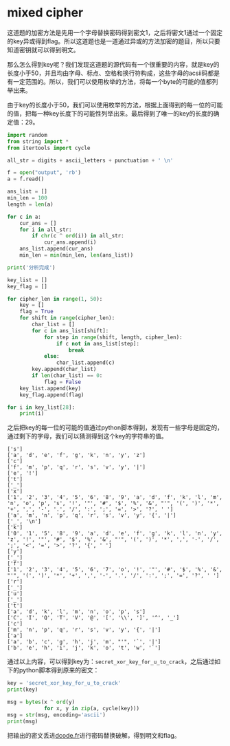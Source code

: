 # mixed cipher
这道题的加密方法是先用一个字母替换密码得到密文1，之后将密文1通过一个固定的key异或得到flag。所以这道题也是一道通过异或的方法加密的题目，所以只要知道密钥就可以得到明文。

那么怎么得到key呢？我们发现这道题的源代码有一个很重要的内容，就是key的长度小于50，并且均由字母、标点、空格和换行符构成，这些字母的acsii码都是有一定范围的。所以，我们可以使用枚举的方法，将每一个byte的可能的值都列举出来。

由于key的长度小于50，我们可以使用枚举的方法，根据上面得到的每一位的可能的值，把每一种key长度下的可能性列举出来。最后得到了唯一的key的长度的确定值：29。

``` python
import random
from string import *
from itertools import cycle

all_str = digits + ascii_letters + punctuation + ' \n'

f = open("output", 'rb')
a = f.read()

ans_list = []
min_len = 100
length = len(a)

for c in a:
    cur_ans = []
    for i in all_str:
        if chr(c ^ ord(i)) in all_str:
            cur_ans.append(i)
    ans_list.append(cur_ans)
    min_len = min(min_len, len(ans_list))

print('分析完成')

key_list = []
key_flag = []

for cipher_len in range(1, 50):
    key = []
    flag = True
    for shift in range(cipher_len):
        char_list = []
        for c in ans_list[shift]:
            for step in range(shift, length, cipher_len):
                if c not in ans_list[step]:
                    break
            else:
                char_list.append(c)
        key.append(char_list)
        if len(char_list) == 0:
            flag = False
    key_list.append(key)
    key_flag.append(flag)

for i in key_list[28]:
    print(i)
```


之后把key的每一位的可能的值通过python脚本得到，发现有一些字母是固定的，通过剩下的字母，我们可以猜测得到这个key的字符串的值。

```
['s']
['a', 'd', 'e', 'f', 'g', 'k', 'n', 'y', 'z']
['c']
['f', 'm', 'p', 'q', 'r', 's', 'v', 'y', '|']
['e', '!']
['t']
['_']
['x']
['1', '2', '3', '4', '5', '6', '8', '9', 'a', 'd', 'f', 'k', 'l', 'm', 'n', 'o', 'p', 's', '!', '"', '#', '$', '%', '&', "'", '(', ')', '*', '+', ',', '-', '.', '/', ':', ';', '=', '>', '?', ' ']
['a', 'm', 'n', 'p', 'q', 'r', 's', 'v', 'y', '{', '|']
['_', '\n']
['k']
['0', '1', '5', '8', '9', 'a', 'd', 'e', 'f', 'g', 'k', 'l', 'n', 'y', 'z', '!', '"', '#', '$', '%', '&', "'", '(', ')', '*', ',', '-', '/', ';', '<', '=', '>', '?', '{', ' ']
['y']
['_']
['f']
['1', '2', '3', '4', '5', '6', '7', 'o', '!', '"', '#', '$', '%', '&', "'", '(', ')', '*', '+', ',', '-', '.', '/', ':', ';', '=', '?', ' ']
['r']
['_']
['u']
['_']
['t']
['a', 'd', 'k', 'l', 'm', 'n', 'o', 'p', 's']
['C', 'I', 'Q', 'T', 'V', '@', '[', '\\', ']', '^', '_']
['c']
['m', 'n', 'p', 'q', 'r', 's', 'v', 'y', '{', '|']
['a']
['a', 'b', 'c', 'g', 'h', 'j', 'm', "'", '`', '|']
['b', 'e', 'h', 'i', 'j', 'k', 'o', 't', 'w', '`']
```

通过以上内容，可以得到key为：`secret_xor_key_for_u_to_crack`，之后通过如下的python脚本得到原来的密文：

``` python
key = 'secret_xor_key_for_u_to_crack'
print(key)

msg = bytes(x ^ ord(y)
            for x, y in zip(a, cycle(key)))
msg = str(msg, encoding='ascii')
print(msg)
```

把输出的密文丢进[dcode.fr](http://dcode.fr)进行密码替换破解，得到明文和flag。